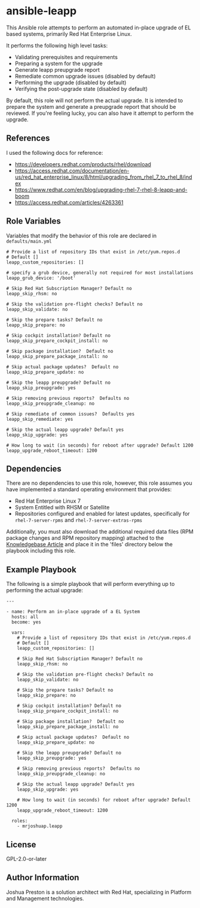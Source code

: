 ansible-leapp
=============

This Ansible role attempts to perform an automated in-place upgrade of EL based systems, primarily Red Hat Enterprise Linux.

It performs the following high level tasks:

* Validating prerequisites and requirements
* Preparing a system for the upgrade
* Generate leapp preupgrade report
* Remediate common upgrade issues (disabled by default)
* Performing the upgrade (disabled by default)
* Verifying the post-upgrade state (disabled by default)

By default, this role will not perform the actual upgrade.  It is intended to prepare the system and generate a preupgrade report that should be reviewed.  If you're feeling lucky, you can also have it attempt to perform the upgrade.

References
----------

I used the following docs for reference:

* https://developers.redhat.com/products/rhel/download
* https://access.redhat.com/documentation/en-us/red_hat_enterprise_linux/8/html/upgrading_from_rhel_7_to_rhel_8/index
* https://www.redhat.com/en/blog/upgrading-rhel-7-rhel-8-leapp-and-boom
* https://access.redhat.com/articles/4263361

Role Variables
--------------

Variables that modify the behavior of this role are declared in `defaults/main.yml`

```
# Provide a list of repository IDs that exist in /etc/yum.repos.d
# Default []
leapp_custom_repositories: []

# specify a grub device, generally not required for most installations
leapp_grub_device: '/boot'

# Skip Red Hat Subscription Manager? Default no
leapp_skip_rhsm: no

# Skip the validation pre-flight checks? Default no
leapp_skip_validate: no

# Skip the prepare tasks? Default no
leapp_skip_prepare: no

# Skip cockpit installation? Default no
leapp_skip_prepare_cockpit_install: no

# Skip package installation?  Default no
leapp_skip_prepare_package_install: no

# Skip actual package updates?  Default no
leapp_skip_prepare_update: no

# Skip the leapp preupgrade? Default no
leapp_skip_preupgrade: yes

# Skip removing previous reports?  Defaults no
leapp_skip_preupgrade_cleanup: no

# Skip remediate of common issues?  Defaults yes
leapp_skip_remediate: yes

# Skip the actual leapp upgrade? Default yes
leapp_skip_upgrade: yes

# How long to wait (in seconds) for reboot after upgrade? Default 1200
leapp_upgrade_reboot_timeout: 1200
```

Dependencies
------------

There are no dependencies to use this role, however, this role assumes you have implemented a standard operating environment that provides:

* Red Hat Enterprise Linux 7
* System Entitled with RHSM or Satellite
* Repositories configured and enabled for latest updates, specifically for `rhel-7-server-rpms` and `rhel-7-server-extras-rpms`

Additionally, you must also download the additional required data files (RPM package changes and RPM repository mapping) attached to the [Knowledgebase Article](https://access.redhat.com/articles/3664871) and place it in the 'files' directory below the playbook including this role.

Example Playbook
----------------

The following is a simple playbook that will perform everything up to performing the actual upgrade:

```
---

- name: Perform an in-place upgrade of a EL System
  hosts: all
  become: yes

  vars:
    # Provide a list of repository IDs that exist in /etc/yum.repos.d
    # Default []
    leapp_custom_repositories: []

    # Skip Red Hat Subscription Manager? Default no
    leapp_skip_rhsm: no

    # Skip the validation pre-flight checks? Default no
    leapp_skip_validate: no

    # Skip the prepare tasks? Default no
    leapp_skip_prepare: no

    # Skip cockpit installation? Default no
    leapp_skip_prepare_cockpit_install: no

    # Skip package installation?  Default no
    leapp_skip_prepare_package_install: no

    # Skip actual package updates?  Default no
    leapp_skip_prepare_update: no

    # Skip the leapp preupgrade? Default no
    leapp_skip_preupgrade: yes

    # Skip removing previous reports?  Defaults no
    leapp_skip_preupgrade_cleanup: no

    # Skip the actual leapp upgrade? Default yes
    leapp_skip_upgrade: yes

    # How long to wait (in seconds) for reboot after upgrade? Default 1200
    leapp_upgrade_reboot_timeout: 1200

  roles:
    - mrjoshuap.leapp
```

License
-------

GPL-2.0-or-later

Author Information
------------------

Joshua Preston is a solution architect with Red Hat, specializing in Platform and Management technologies.
